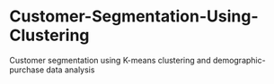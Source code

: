 # Customer-Segmentation-Using-Clustering
Customer segmentation using K-means clustering and demographic-purchase data analysis
